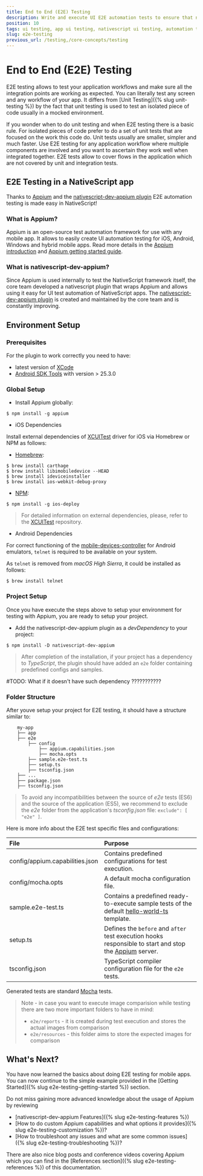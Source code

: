```yaml
---
title: End to End (E2E) Testing
description: Write and execute UI E2E automation tests to ensure that newly added features are working correctly and no regressions are introduced in the mobile app.
position: 10
tags: ui testing, app ui testing, nativescript ui testing, automation testing, app automation testing, nativescript automation testing, appium, ui test automation, e2e testing
slug: e2e-testing
previous_url: /testing,/core-concepts/testing
---
```


# End to End (E2E) Testing

E2E testing allows to test your application workflows and make sure all the integration points are working as expected. You can literally test any screen and any workflow of your app. It differs from [Unit Testing]({% slug unit-testing %}) by the fact that unit testing is used to test an isolated piece of code usually in a mocked environment. 

If you wonder when to do unit testing and when E2E testing there is a basic rule. For isolated pieces of code prefer to do a set of unit tests that are focused on the work this code do. Unit tests usually are smaller, simpler and much faster. Use E2E testing for any application workflow where multiple components are involved and you want to ascertain they work well when integrated together. E2E tests allow to cover flows in the application which are not covered by unit and integration tests.

## E2E Testing in a NativeScript app

Thanks to [Appium](http://appium.io/) and the [nativescript-dev-appium plugin](https://github.com/NativeScript/nativescript-dev-appium) E2E automation testing is made easy in NativeScript!

### What is Appium?
Appium is an open-source test automation framework for use with any mobile app. It allows to easily create UI automation testing for iOS, Android, Windows and hybrid mobile apps. 
Read more details in the [Appium introduction](http://appium.io/docs/en/about-appium/intro/) and [Appium getting started guide](http://appium.io/docs/en/about-appium/getting-started/).


### What is nativescript-dev-appium?
Since Appium is used internally to test the NativeScript framework itself, the core team developed a nativescript plugin that wraps Appium and allows using it easy for UI test automation of NativeScript apps. The [nativescript-dev-appium plugin](https://github.com/NativeScript/nativescript-dev-appium) is created and maintained by the core team and is constantly improving.

## Environment Setup

### Prerequisites

For the plugin to work correctly you need to have:
 - latest version of [XCode](https://developer.apple.com/library/archive/releasenotes/DeveloperTools/RN-Xcode/Chapters/Introduction.html)
 - [Android SDK Tools](https://developer.android.com/studio/releases/sdk-tools.html) with version > 25.3.0

### Global Setup

* Install Appium globally:
```shell
$ npm install -g appium
```

* iOS Dependencies

Install external dependencies of [XCUITest](https://github.com/appium/appium-xcuitest-driver/blob/master/README.md#external-dependencies) driver for iOS via Homebrew or NPM as follows:

* [Homebrew](https://brew.sh):

```shell
$ brew install carthage
$ brew install libimobiledevice --HEAD
$ brew install ideviceinstaller
$ brew install ios-webkit-debug-proxy
```

* [NPM](https://www.npmjs.com/):

```shell
$ npm install -g ios-deploy
```

> For detailed information on external dependencies, please, refer to the [XCUITest](https://github.com/appium/appium-xcuitest-driver/blob/master/README.md#external-dependencies) repository.


* Android Dependencies

For correct functioning of the [mobile-devices-controller](https://github.com/NativeScript/mobile-devices-controller) for Android emulators, `telnet` is required to be available on your system.

As `telnet` is removed from *macOS High Sierra*, it could be installed as follows:

```shell
$ brew install telnet
```

### Project Setup

Once you have execute the steps above to setup your environment for testing with Appium, you are ready to setup your project.

* Add the nativescript-dev-appium plugin as a *devDependency* to your project:

```shell
$ npm install -D nativescript-dev-appium
```

> After completion of the installation, if your project has a dependency to *TypeScript*, the plugin should have added an `e2e` folder containing predefined configs and samples.
 
 #TODO: What if it doesn't have such dependency ???????????

### Folder Structure

After youve setup your project for E2E testing, it should have a structure similar to:

        my-app
        ├── app
        ├── e2e
            ├── config
                ├── appium.capabilities.json
                ├── mocha.opts
            ├── sample.e2e-test.ts
            ├── setup.ts
            ├── tsconfig.json
        ├── ...
        ├── package.json
        ├── tsconfig.json

> To avoid any incompatibilities between the source of *e2e* tests (ES6) and the source of the application (ES5), we recommend to exclude the *e2e* folder from the application's *tsconfig.json* file: `exclude": [ "e2e" ]`.

Here is more info about the E2E test specific files and configurations:

|File                           |Purpose|
|:-----------------------------|:-------------------|
|config/appium.capabilities.json|Contains predefined configurations for test execution.|
|config/mocha.opts              |A default mocha configuration file.                   |
|sample.e2e-test.ts             |Contains a predefined ready-to-execute sample tests of the default [hello-world-ts](https://github.com/NativeScript/template-hello-world-ts) template.|
|setup.ts                       |Defines the `before` and `after` test execution hooks responsible to start and stop the [Appium](http://appium.io/) server.|
|tsconfig.json                  |TypeScript compiler configuration file for the `e2e` tests.|

Generated tests are standard [Mocha](http://mochajs.org) tests.

> Note - in case you want to execute image comparision while testing there are two more important folders to have in mind: 
> * `e2e/reports` - it is created during test execution and stores the actual images from comparison
> * `e2e/resources` - this folder aims to store the expected images for comparison


## What's Next?

You have now learned the basics about doing E2E testing for mobile apps. You can now continue to the simple example provided in the [Getting Started]({% slug e2e-testing-getting-started %}) section.

Do not miss gaining more advanced knowledge about the usage of Appium by reviewing
- [nativescript-dev-appium Features]({% slug e2e-testing-features %}) 
- [How to do custom Appium capabilities and what options it provides]({% slug e2e-testing-customization %})?
- [How to troubleshoot any issues and what are some common issues]({% slug e2e-testing-troubleshooting %})?

There are also nice blog posts and conference videos covering Appium which you can find in the [References section]({% slug e2e-testing-references %}) of this documentation.